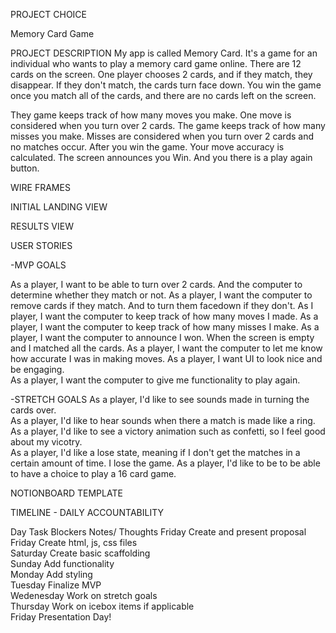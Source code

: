 PROJECT CHOICE

Memory Card Game


PROJECT DESCRIPTION
My app is called Memory Card.  It's a game for an individual who wants to play a memory card game online.  There are 12 cards on the screen.  One player chooses 2 cards, and if they match, they disappear.  If they don't match, the cards turn face down.  You win the game once you match all of the cards, and there are no cards left on the screen.  

They game keeps track of how many moves you make.  One move is considered when you turn over 2 cards.   The game keeps track of how many misses you make.  Misses are considered when you turn over 2 cards and no matches occur.  After you win the game.  Your move accuracy is calculated.  The screen announces you Win.  And you there is a play again button.

WIRE FRAMES

INITIAL LANDING VIEW   

<!-- image -->

RESULTS VIEW

<!-- image -->

USER STORIES

-MVP GOALS

As a player, I want to be able to turn over 2 cards. And the computer to determine whether they match or not.
As a player, I want the computer to remove cards if they match.  And to turn them facedown if they don't.
As I player, I want the computer to keep track of how many moves I made.
As a player, I want the computer to keep track of how many misses I make.
As a player, I want the computer to announce I won.  When the screen is empty and I matched all the cards.
As a player, I want the computer to let me know how accurate I was in making moves.
As a player, I want UI to look nice and be engaging.  
As a player, I want the computer to give me functionality to play again.  


-STRETCH GOALS
As a player, I'd like to see sounds made in turning the cards over.  
As a player, I'd like to hear sounds when there a match is made like a ring.
As a player, I'd like to see a victory animation such as confetti, so I feel good about my vicotry.  
As a player, I'd like a lose state, meaning if I don't get the matches in a certain amount of time.  I lose the game.
As a player, I'd like to be to be able to have a choice to play a 16 card game.


NOTIONBOARD TEMPLATE

<!-- Notionboard template for building projects ( You can use this for any project ) https://www.notion.so/GA-Unit-3-Tunr-Lab-da2c82fafd4e4a7aa654676732db9ee3 -->

TIMELINE - DAILY ACCOUNTABILITY

<!-- Example of a Timeline to keep organized and on task for hitting goals every single day you’re on the sprint for your project.

Create your own table using this markdown table generator website: https://www.tablesgenerator.com/markdown_tables

Do not neglect to plan, you will thank yourself later for being proactive! -->

Day		        Task	                           Blockers	Notes/ Thoughts
Friday		    Create and present proposal		 
Friday		    Create html, js, css files		
Saturday		Create basic scaffolding		
Sunday		    Add functionality		
Monday		    Add styling		
Tuesday		    Finalize MVP		
Wedenesday		Work on stretch goals		
Thursday		Work on icebox items if applicable		
Friday		    Presentation Day!		


